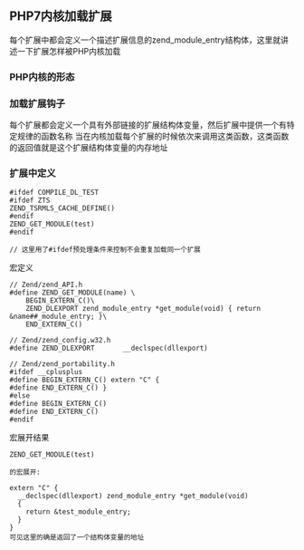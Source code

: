 ## PHP7内核加载扩展
每个扩展中都会定义一个描述扩展信息的zend_module_entry结构体，这里就讲述一下扩展怎样被PHP内核加载

### PHP内核的形态

### 加载扩展钩子
每个扩展都会定义一个具有外部链接的扩展结构体变量，然后扩展中提供一个有特定规律的函数名称
当在内核加载每个扩展的时候依次来调用这类函数，这类函数的返回值就是这个扩展结构体变量的内存地址

### 扩展中定义
```
#ifdef COMPILE_DL_TEST
#ifdef ZTS
ZEND_TSRMLS_CACHE_DEFINE()
#endif
ZEND_GET_MODULE(test)
#endif

// 这里用了#ifdef预处理条件来控制不会重复加载同一个扩展
```
宏定义
```
// Zend/zend_API.h
#define ZEND_GET_MODULE(name) \
    BEGIN_EXTERN_C()\
	ZEND_DLEXPORT zend_module_entry *get_module(void) { return &name##_module_entry; }\
    END_EXTERN_C()

// Zend/zend_config.w32.h
#define ZEND_DLEXPORT		__declspec(dllexport)
    
// Zend/zend_portability.h
#ifdef __cplusplus
#define BEGIN_EXTERN_C() extern "C" {
#define END_EXTERN_C() }
#else
#define BEGIN_EXTERN_C()
#define END_EXTERN_C()
#endif    
```
宏展开结果
```
ZEND_GET_MODULE(test)

的宏展开:

extern "C" {
  __declspec(dllexport) zend_module_entry *get_module(void) 
  { 
    return &test_module_entry; 
  }
}
可见这里的确是返回了一个结构体变量的地址
```
